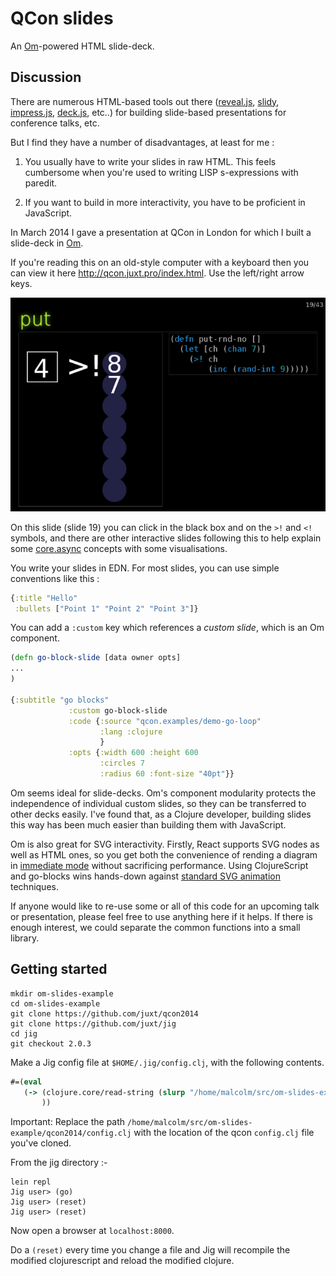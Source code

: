# QCon slides

An [Om](https://github.com/swannodette/om)-powered HTML slide-deck.

## Discussion

There are numerous HTML-based tools out there
([reveal.js](http://lab.hakim.se/reveal-js/#/),
[slidy](http://www.w3.org/Talks/Tools/Slidy2/Overview.html#%281%29),
[impress.js](http://bartaz.github.io/impress.js/#/bored),
[deck.js](http://imakewebthings.com/deck.js/), etc..) for building
slide-based presentations for conference talks, etc.

But I find they have a number of disadvantages, at least for me :

1. You usually have to write your slides in raw HTML. This feels cumbersome when you're used to writing LISP s-expressions with paredit.

2. If you want to build in more interactivity, you have to be proficient in JavaScript.

In March 2014 I gave a presentation at QCon in London for which I built
a slide-deck in [Om](https://github.com/swannodette/om).

If you're reading this on an old-style computer with a keyboard then you
can view it here http://qcon.juxt.pro/index.html. Use the left/right
arrow keys.

![slide-19](slide-19.png)

On this slide (slide 19) you can click in the black box and on the `>!`
and `<!` symbols, and there are other interactive slides following this
to help explain some [core.async](https://github.com/clojure/core.async)
concepts with some visualisations.

You write your slides in EDN. For most slides, you can use simple conventions like this :

```clojure
{:title "Hello"
 :bullets ["Point 1" "Point 2" "Point 3"]}
```

You can add a `:custom` key which references a _custom slide_, which is an Om component.

```clojure
(defn go-block-slide [data owner opts]
...
)

{:subtitle "go blocks"
             :custom go-block-slide
             :code {:source "qcon.examples/demo-go-loop"
                    :lang :clojure
                    }
             :opts {:width 600 :height 600
                    :circles 7
                    :radius 60 :font-size "40pt"}}
```

Om seems ideal for slide-decks. Om's component modularity protects the
independence of individual custom slides, so they can be transferred to
other decks easily. I've found that, as a Clojure developer, building
slides this way has been much easier than building them with JavaScript.

Om is also great for SVG interactivity. Firstly, React supports SVG
nodes as well as HTML ones, so you get both the convenience of rending a
diagram in [immediate mode](http://en.wikipedia.org/wiki/Immediate_mode)
without sacrificing performance. Using ClojureScript and go-blocks wins
hands-down against
[standard SVG animation](http://www.w3.org/TR/SVG/animate.html)
techniques.

If anyone would like to re-use some or all of this code for an upcoming
talk or presentation, please feel free to use anything here if it
helps. If there is enough interest, we could separate the common
functions into a small library.

## Getting started

```
mkdir om-slides-example
cd om-slides-example
git clone https://github.com/juxt/qcon2014
git clone https://github.com/juxt/jig
cd jig
git checkout 2.0.3
```

Make a Jig config file at `$HOME/.jig/config.clj`, with the following contents.


```clojure
#=(eval
   (-> (clojure.core/read-string (slurp "/home/malcolm/src/om-slides-example/qcon2014/config.clj"))
       ))
```

Important: Replace the path
`/home/malcolm/src/om-slides-example/qcon2014/config.clj` with the
location of the qcon `config.clj` file you've cloned.

From the jig directory :-

```
lein repl
Jig user> (go)
Jig user> (reset)
Jig user> (reset)

```

Now open a browser at `localhost:8000`.

Do a `(reset)` every time you change a file and Jig will recompile the
modified clojurescript and reload the modified clojure.
